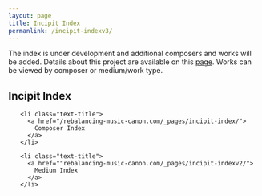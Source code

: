 ```yaml
---
layout: page
title: Incipit Index
permanlink: /incipit-indexv3/
---
```

The index is under development and additional composers and works will be added. Details about this project are available on this [page](https://annakijas1.github.io/rebalancing-music-canon/about/). Works can be viewed by composer or medium/work type.

<div class="toc">
  <h2>Incipit Index</h2>
  <ul class="post">
    
    <li class="text-title">
      <a href="/rebalancing-music-canon.com/_pages/incipit-index/">
        Composer Index
      </a>
    </li>

    <li class="text-title">
      <a href=""rebalancing-music-canon.com/_pages/incipit-indexv2/">
        Medium Index
      </a>
    </li>
  
  </ul>
</div>